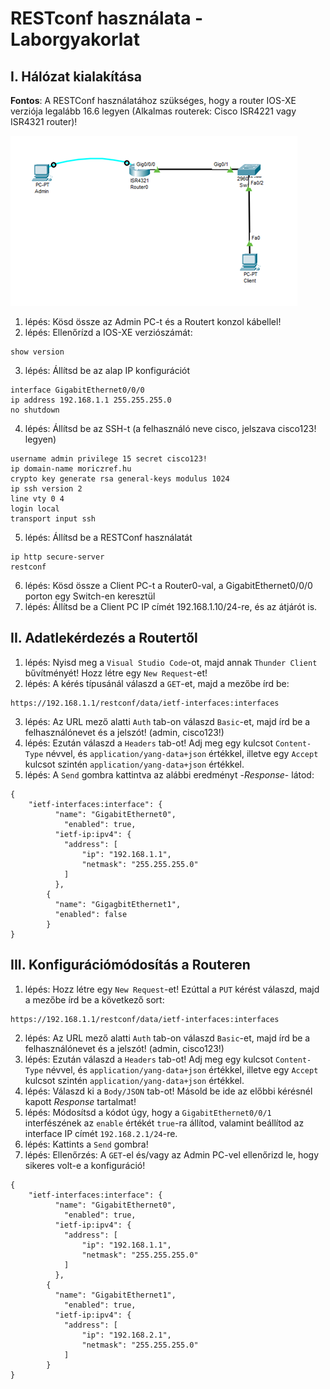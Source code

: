 # RESTconf használata - Laborgyakorlat


## I. Hálózat kialakítása

**Fontos**: A RESTConf használatához szükséges, hogy a router IOS-XE verziója legalább 16.6 legyen (Alkalmas routerek: Cisco ISR4221 vagy ISR4321 router)!

![Rest config net](../PICTURES/Restconf_net.png)

1. lépés:	Kösd össze az Admin PC-t és a Routert konzol kábellel!
2. lépés:	Ellenőrízd a IOS-XE verziószámát:
```console
show version
```
3. lépés:	Állítsd be az alap IP konfigurációt
```console
interface GigabitEthernet0/0/0
ip address 192.168.1.1 255.255.255.0 
no shutdown
```
4. lépés:	Állítsd be az SSH-t (a felhasználó neve cisco, jelszava cisco123! legyen)
```console
username admin privilege 15 secret cisco123! 
ip domain-name moriczref.hu 
crypto key generate rsa general-keys modulus 1024 
ip ssh version 2 
line vty 0 4 
login local
transport input ssh
```
5. lépés:	Állítsd be a RESTConf használatát
```console
ip http secure-server
restconf
```
6. lépés:	Kösd össze a Client PC-t a Router0-val, a GigabitEthernet0/0/0 porton egy Switch-en keresztül
7. lépés:	Állítsd be a Client PC IP címét 192.168.1.10/24-re, és az átjárót is.

## II. Adatlekérdezés a Routertől
1. lépés:	Nyisd meg a `Visual Studio Code`-ot, majd annak `Thunder Client` bűvítményét! Hozz létre egy `New Request`-et! 
2. lépés:	A kérés típusánál válaszd a `GET`-et, majd a mezőbe írd be: 
```
https://192.168.1.1/restconf/data/ietf-interfaces:interfaces
```
3. lépés:	Az URL mező alatti `Auth` tab-on válaszd `Basic`-et, majd írd be a felhasználónevet és a jelszót! (admin, cisco123!)
4. lépés:	Ezután válaszd a `Headers` tab-ot! Adj meg egy kulcsot `Content-Type` névvel, és `application/yang-data+json` értékkel, illetve egy `Accept` kulcsot szintén `application/yang-data+json` értékkel.
5. lépés:	A `Send` gombra kattintva az alábbi eredményt -*Response*- látod: 
```
{
    "ietf-interfaces:interface": {
          "name": "GigabitEthernet0",
		    "enabled": true,
          "ietf-ip:ipv4": {
            "address": [
                "ip": "192.168.1.1",
                "netmask": "255.255.255.0"
            ]
          },
        {
          "name": "GigagbitEthernet1",
          "enabled": false
        }
}
```

## III. Konfigurációmódosítás a Routeren
1. lépés:	Hozz létre egy `New Request`-et! Ezúttal a `PUT` kérést válaszd, majd a mezőbe írd be a következő sort: 
```
https://192.168.1.1/restconf/data/ietf-interfaces:interfaces
```
2. lépés:	Az URL mező alatti `Auth` tab-on válaszd `Basic`-et, majd írd be a felhasználónevet és a jelszót! (admin, cisco123!)
3. lépés:	Ezután válaszd a `Headers` tab-ot! Adj meg egy kulcsot `Content-Type` névvel, és `application/yang-data+json` értékkel, illetve egy `Accept` kulcsot szintén `application/yang-data+json` értékkel.
4. lépés:	Válaszd ki a `Body/JSON` tab-ot! Másold be ide az előbbi kérésnél kapott *Response* tartalmat! 
5. lépés:	Módosítsd a kódot úgy, hogy a `GigabitEthernet0/0/1` interfészének az `enable` értékét `true`-ra állítod, valamint beállítod az interface IP címét `192.168.2.1/24`-re.
6. lépés:	Kattints a `Send` gombra!
7. lépés:	Ellenőrzés: A `GET`-el és/vagy az Admin PC-vel ellenőrizd le, hogy sikeres volt-e a konfiguráció!
```
{
    "ietf-interfaces:interface": {
          "name": "GigabitEthernet0",
		    "enabled": true,
          "ietf-ip:ipv4": {
            "address": [
                "ip": "192.168.1.1",
                "netmask": "255.255.255.0"
            ]
          },
        { 
          "name": "GigabitEthernet1",
		    "enabled": true,
          "ietf-ip:ipv4": {
            "address": [
                "ip": "192.168.2.1",
                "netmask": "255.255.255.0"
            ]
        }
}
```
